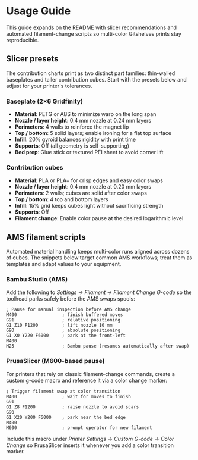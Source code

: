 # Usage Guide

This guide expands on the README with slicer recommendations and automated
filament-change scripts so multi-color Gitshelves prints stay reproducible.

## Slicer presets

The contribution charts print as two distinct part families: thin-walled
baseplates and taller contribution cubes. Start with the presets below and
adjust for your printer's tolerances.

### Baseplate (2×6 Gridfinity)

- **Material**: PETG or ABS to minimize warp on the long span
- **Nozzle / layer height**: 0.4 mm nozzle at 0.24 mm layers
- **Perimeters**: 4 walls to reinforce the magnet lip
- **Top / bottom**: 5 solid layers; enable ironing for a flat top surface
- **Infill**: 20% gyroid balances rigidity with print time
- **Supports**: Off (all geometry is self-supporting)
- **Bed prep**: Glue stick or textured PEI sheet to avoid corner lift

### Contribution cubes

- **Material**: PLA or PLA+ for crisp edges and easy color swaps
- **Nozzle / layer height**: 0.4 mm nozzle at 0.20 mm layers
- **Perimeters**: 2 walls; cubes are solid after color swaps
- **Top / bottom**: 4 top and bottom layers
- **Infill**: 15% grid keeps cubes light without sacrificing strength
- **Supports**: Off
- **Filament change**: Enable color pause at the desired logarithmic level

## AMS filament scripts

Automated material handling keeps multi-color runs aligned across dozens of
cubes. The snippets below target common AMS workflows; treat them as templates
and adapt values to your equipment.

### Bambu Studio (AMS)

Add the following to *Settings → Filament → Filament Change G-code* so the
toolhead parks safely before the AMS swaps spools:

```gcode
; Pause for manual inspection before AMS change
M400                 ; finish buffered moves
G91                  ; relative positioning
G1 Z10 F1200         ; lift nozzle 10 mm
G90                  ; absolute positioning
G1 X0 Y220 F6000     ; park at the front-left
M400
M25                  ; Bambu pause (resumes automatically after swap)
```

### PrusaSlicer (M600-based pause)

For printers that rely on classic filament-change commands, create a custom
g-code macro and reference it via a color change marker:

```gcode
; Trigger filament swap at color transition
M400                 ; wait for moves to finish
G91
G1 Z8 F1200          ; raise nozzle to avoid scars
G90
G1 X20 Y200 F6000    ; park near the bed edge
M400
M600                 ; prompt operator for new filament
```

Include this macro under *Printer Settings → Custom G-code → Color Change* so
PrusaSlicer inserts it whenever you add a color transition marker.
